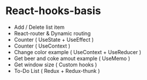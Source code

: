 # React-hooks-basis

- Add / Delete list item
- React-router & Dynamic routing
- Counter ( UseState + UseEffect )
- Counter ( UseContext )
- Change color example ( UseContext + UseReducer )
- Get beer and coke amout example ( UseMemo )
- Get window size ( Custom hooks )
- To-Do List ( Redux + Redux-thunk )

